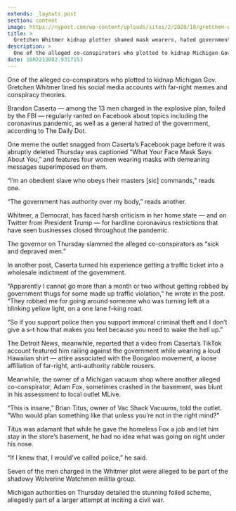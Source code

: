 ```yaml
--- 
extends: _layouts.post 
section: content 
image: https://nypost.com/wp-content/uploads/sites/2/2020/10/gretchen-whitmer-kidnap-02.jpg?quality=90&strip=all&w=1200 
title: > 
  Gretchen Whitmer kidnap plotter shamed mask wearers, hated government 
description: > 
  One of the alleged co-conspirators who plotted to kidnap Michigan Gov.Gretchen Whitmer lined his social media accounts with far-right memes and conspiracy theories.“They robbed me for going around someone who was turning left at a blinking yellow light, on a one lane f–king road.Seven of the men charged in the Whitmer plot were alleged to be part of the shadowy Wolverine Watchmen militia group.Michigan authorities on Thursday detailed the stunning foiled scheme, allegedly part of a larger attempt at inciting a civil war. 
date: 1602212082.9317153 
--- 
```

One of the alleged co-conspirators who plotted to kidnap Michigan Gov. Gretchen Whitmer lined his social media accounts with far-right memes and conspiracy theories.

Brandon Caserta — among the 13 men charged in the explosive plan, foiled by the FBI — regularly ranted on Facebook about topics including the coronavirus pandemic, as well as a general hatred of the government, according to The Daily Dot.

One meme the outlet snagged from Caserta’s Facebook page before it was abruptly deleted Thursday was captioned “What Your Face Mask Says About You,” and features four women wearing masks with demeaning messages superimposed on them.

“I’m an obedient slave who obeys their masters [sic] commands,” reads one.

“The government has authority over my body,” reads another.

Whitmer, a Democrat, has faced harsh criticism in her home state — and on Twitter from President Trump — for hardline coronavirus restrictions that have seen businesses closed throughout the pandemic.

The governor on Thursday slammed the alleged co-conspirators as “sick and depraved men.”

In another post, Caserta turned his experience getting a traffic ticket into a wholesale indictment of the government.

“Apparently I cannot go more than a month or two without getting robbed by government thugs for some made up traffic violation,” he wrote in the post. “They robbed me for going around someone who was turning left at a blinking yellow light, on a one lane f–king road.

“So if you support police then you support immoral criminal theft and I don’t give a s–t how that makes you feel because you need to wake the hell up.”

The Detroit News, meanwhile, reported that a video from Caserta’s TikTok account featured him railing against the government while wearing a loud Hawaiian shirt — attire associated with the Boogaloo movement, a loose affiliation of far-right, anti-authority rabble rousers.

Meanwhile, the owner of a Michigan vacuum shop where another alleged co-conspirator, Adam Fox, sometimes crashed in the basement, was blunt in his assessment to local outlet MLive.

“This is insane,” Brian Titus, owner of Vac Shack Vacuums, told the outlet. “Who would plan something like that unless you’re not in the right mind?”

Titus was adamant that while he gave the homeless Fox a job and let him stay in the store’s basement, he had no idea what was going on right under his nose.

“If I knew that, I would’ve called police,” he said.

Seven of the men charged in the Whitmer plot were alleged to be part of the shadowy Wolverine Watchmen militia group.

Michigan authorities on Thursday detailed the stunning foiled scheme, allegedly part of a larger attempt at inciting a civil war.